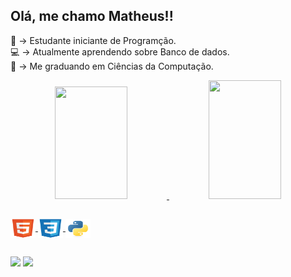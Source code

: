 ## Olá, me chamo Matheus!! 
📌 -> Estudante iniciante de Programção.<br>
💻 -> Atualmente aprendendo sobre Banco de dados.<br>
📖 -> Me graduando em Ciências da Computação.

<div align="center">
  <a href="https://github.com/MthRodrigues03">
  <img height="180em" width="48%" src="https://github-readme-stats.vercel.app/api?username=MthRodrigues03&show_icons=true&theme=dark&include_all_commits=true&count_private=true"/>
  <img height="190em" width="48%"src="https://github-readme-stats.vercel.app/api/top-langs/?username=MthRodrigues03&layout=compact&langs_count=7&theme=dark"/>
</div>

##
  
<img align="center" alt="Mt-HTML" height="30" width="40" src="https://raw.githubusercontent.com/devicons/devicon/master/icons/html5/html5-original.svg">
<img align="center" alt="Rafa-CSS" height="30" width="40" src="https://raw.githubusercontent.com/devicons/devicon/master/icons/css3/css3-original.svg">
<img align="center" alt="Rafa-Python" height="30" width="40" src="https://raw.githubusercontent.com/devicons/devicon/master/icons/python/python-original.svg">
 
##
  
<div>
  <a href = "mailto:mateteu150@hotmail.com"><img src="https://img.shields.io/badge/-Gmail-%23333?style=for-the-badge&logo=gmail&logoColor=white" target="_blank"></a>
  <a href= "https://www.linkedin.com/in/matheus-rodrigues-0702221b1/" target="_blank"><img src="https://img.shields.io/badge/-LinkedIn-%230077B5?style=for-the-badge&logo=linkedin&logoColor=white" target="_blank"></a> 

##

 
</div>
